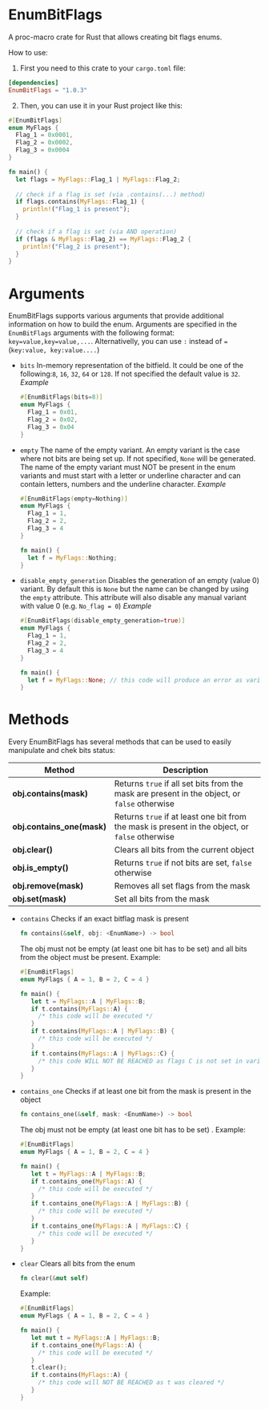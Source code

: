 # EnumBitFlags
A proc-macro crate for Rust that allows creating bit flags enums.


How to use:
1. First you need to this crate to your `cargo.toml` file:
```toml
[dependencies]
EnumBitFlags = "1.0.3"
```

2. Then, you can use it in your Rust project like this:
```rs
#[EnumBitFlags]
enum MyFlags {
  Flag_1 = 0x0001,
  Flag_2 = 0x0002,
  Flag_3 = 0x0004
}

fn main() {
  let flags = MyFlags::Flag_1 | MyFlags::Flag_2;
  
  // check if a flag is set (via .contains(...) method)
  if flags.contains(MyFlags::Flag_1) {
    println!("Flag_1 is present");
  }
  
  // check if a flag is set (via AND operation)
  if (flags & MyFlags::Flag_2) == MyFlags::Flag_2 {
    println!("Flag_2 is present");
  }
}
```

# Arguments
EnumBitFlags supports various arguments that provide additional information on how to build the enum. Arguments are specified in the `EnumBitFlags` arguments with the following format: `key=value,key=value,...`. Alternativelly, you can use `:` instead of `=` (`key:value, key:value....`)

* `bits`  In-memory representation of the bitfield. It could be one of the following:`8`, `16`, `32`, `64` or `128`. If not specified the default value is `32`.
  _Example_
  ```rs
  #[EnumBitFlags(bits=8)]
  enum MyFlags {
    Flag_1 = 0x01,
    Flag_2 = 0x02,
    Flag_3 = 0x04
  }
  ```
* `empty` The name of the empty variant. An empty variant is the case where not bits are being set up. If not specified, `None` will be generated. The name of the empty variant must NOT be present in the enum variants and must start with a letter or underline character and can contain letters, numbers and the underline character. _Example_
  ```rs
  #[EnumBitFlags(empty=Nothing)]
  enum MyFlags {
    Flag_1 = 1,
    Flag_2 = 2,
    Flag_3 = 4
  }
  
  fn main() {
    let f = MyFlags::Nothing;
  }
  ```
  
* `disable_empty_generation` Disables the generation of an empty (value 0) variant. By default this is `None` but the name can be changed by using the `empty` attribute. This attribute will also disable any manual variant with value 0 (e.g. ```No_flag = 0```) _Example_
  ```rs
  #[EnumBitFlags(disable_empty_generation=true)]
  enum MyFlags {
    Flag_1 = 1,
    Flag_2 = 2,
    Flag_3 = 4
  }
  
  fn main() {
    let f = MyFlags::None; // this code will produce an error as variant None will not be generated
  }
  ```

# Methods
Every EnumBitFlags has several methods that can be used to easily manipulate and chek bits status:

|Method                    |Description|
|--------------------------|-----------|
|**obj.contains(mask)**    |Returns `true` if all set bits from the mask are present in the object, or `false` otherwise|
|**obj.contains_one(mask)**|Returns `true` if at least one bit from the mask is present in the object, or `false` otherwise|
|**obj.clear()**           |Clears all bits from the current object|
|**obj.is_empty()**        |Returns `true` if not bits are set, `false` otherwise|
|**obj.remove(mask)**      |Removes all set flags from the mask|
|**obj.set(mask)**         |Set all bits from the mask|



* `contains` Checks if an exact bitflag mask is present
   ```rs
   fn contains(&self, obj: <EnumName>) -> bool
   ```
   The obj must not be empty (at least one bit has to be set) and all bits from the object must be present.
   Example:
   ```rs
   #[EnumBitFlags]
   enum MyFlags { A = 1, B = 2, C = 4 }
  
   fn main() {
      let t = MyFlags::A | MyFlags::B;
      if t.contains(MyFlags::A) { 
        /* this code will be executed */ 
      }
      if t.contains(MyFlags::A | MyFlags::B) {
        /* this code will be executed */ 
      }
      if t.contains(MyFlags::A | MyFlags::C) {
        /* this code WILL NOT BE REACHED as flags C is not set in variable t */
      }
   }
  ```

* `contains_one` Checks if at least one bit from the mask is present in the object
   ```rs
   fn contains_one(&self, mask: <EnumName>) -> bool
   ```
   The obj must not be empty (at least one bit has to be set) .
   Example:
   ```rs
   #[EnumBitFlags]
   enum MyFlags { A = 1, B = 2, C = 4 }
  
   fn main() {
      let t = MyFlags::A | MyFlags::B;
      if t.contains_one(MyFlags::A) { 
        /* this code will be executed */ 
      }
      if t.contains_one(MyFlags::A | MyFlags::B) {
        /* this code will be executed */ 
      }
      if t.contains_one(MyFlags::A | MyFlags::C) {
        /* this code will be executed */
      }
   }
  ```
* `clear` Clears all bits from the enum
   ```rs
   fn clear(&mut self) 
   ```
   Example:
   ```rs
   #[EnumBitFlags]
   enum MyFlags { A = 1, B = 2, C = 4 }
  
   fn main() {
      let mut t = MyFlags::A | MyFlags::B;
      if t.contains_one(MyFlags::A) { 
        /* this code will be executed */ 
      }
      t.clear();
      if t.contains(MyFlags::A) {
        /* this code will NOT BE REACHED as t was cleared */ 
      }
   }
  ```
